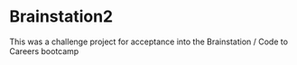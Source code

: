 # Brainstation2

This was a challenge project for acceptance into the Brainstation / Code to Careers bootcamp
